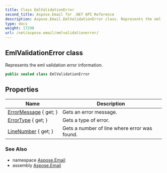 ```yaml
---
title: Class EmlValidationError
second_title: Aspose.Email for .NET API Reference
description: Aspose.Email.EmlValidationError class. Represents the eml validation error information
type: docs
weight: 17290
url: /net/aspose.email/emlvalidationerror/
---
```

## EmlValidationError class

Represents the eml validation error information.

```csharp
public sealed class EmlValidationError
```

## Properties

| Name | Description |
| --- | --- |
| [ErrorMessage](../../aspose.email/emlvalidationerror/errormessage/) { get; } | Gets an error message. |
| [ErrorType](../../aspose.email/emlvalidationerror/errortype/) { get; } | Gets a type of error. |
| [LineNumber](../../aspose.email/emlvalidationerror/linenumber/) { get; } | Gets a number of line where error was found. |

### See Also

* namespace [Aspose.Email](../../aspose.email/)
* assembly [Aspose.Email](../../)


